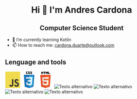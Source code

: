 # <center> Hi 👋 I'm Andres Cardona </center>

## <center> Computer Science Student  </center>

- 🌱 I’m currently learning Kotlin 
- 📫 How to reach me: [cardona.duarte@outlook.com](cardona.duarte@outlook.com)

## Lenguage and tools 

<div >
    <img src="https://raw.githubusercontent.com/devicons/devicon/55609aa5bd817ff167afce0d965585c92040787a/icons/javascript/javascript-original.svg" alt="Texto alternativo" width="50" height="55">
    <img src="https://raw.githubusercontent.com/devicons/devicon/master/icons/css3/css3-original-wordmark.svg" alt="Texto alternativo" width="50" height="55">
    <img src="https://raw.githubusercontent.com/devicons/devicon/master/icons/html5/html5-original-wordmark.svg" alt="Texto alternativo" width="50" height="55">
    <img src="https://cdn.jsdelivr.net/gh/devicons/devicon/icons/figma/figma-original.svg" alt="Texto alternativo" width="50" height="55">
    <img src="https://cdn.jsdelivr.net/gh/devicons/devicon/icons/git/git-original.svg" alt="Texto alternativo" width="50" height="55">
    <img src="https://cdn.jsdelivr.net/gh/devicons/devicon/icons/mongodb/mongodb-original-wordmark.svg" alt="Texto alternativo" width="50" height="55">
    <img src="https://cdn.jsdelivr.net/gh/devicons/devicon/icons/mysql/mysql-plain-wordmark.svg" alt="Texto alternativo" width="50" height="55">
</div>



<!--
**acardo02/acardo02** is a ✨ _special_ ✨ repository because its `README.md` (this file) appears on your GitHub profile.

Here are some ideas to get you started:

- 🔭 I’m currently working on ...
- 👯 I’m looking to collaborate on ...
- 🤔 I’m looking for help with ...
- 💬 Ask me about ...
- 😄 Pronouns: ...
- ⚡ Fun fact: ...
-->
